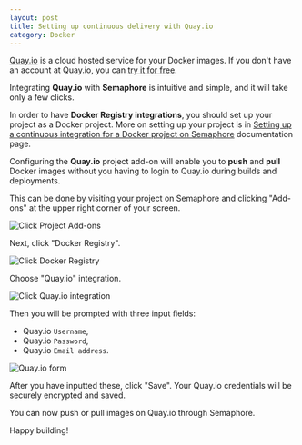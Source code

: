 ```yaml
---
layout: post
title: Setting up continuous delivery with Quay.io
category: Docker
---
```


[Quay.io](https://quay.io/) is a cloud hosted service for your Docker images.
If you don't have an account at Quay.io, you can
[try it for free](https://quay.io/plans/?trial-plan=free).

Integrating **Quay.io** with **Semaphore** is intuitive and simple, and it
will take only a few clicks.

In order to have **Docker Registry integrations**, you should set up your
project as a Docker project. More on setting up your project is in
[Setting up a continuous integration for a Docker project on Semaphore](/docs/docker/setting-up-continuous-integration-for-docker-project.html)
documentation page.

Configuring the **Quay.io** project add-on will enable you to **push** and
**pull** Docker images without you having to login to Quay.io during builds
and deployments.

This can be done by visiting your project on Semaphore and clicking "Add-ons"
at the upper right corner of your screen.

<img src="/docs/assets/img/docker/shared/click-add-ons.png" class="img-responsive img-bordered" alt="Click Project Add-ons">

Next, click "Docker Registry".

<img src="/docs/assets/img/docker/shared/select-docker-registry.png" class="img-responsive img-bordered" alt="Click Docker Registry">

Choose "Quay.io" integration.

<img src="/docs/assets/img/docker/setting-up-quay-io-for-your-project/select-quay-io.png" class="img-responsive img-bordered" alt="Click Quay.io integration">

Then you will be prompted with three input fields:

  - Quay.io `Username`,
  - Quay.io `Password`,
  - Quay.io `Email address`.

<img src="/docs/assets/img/docker/setting-up-quay-io-for-your-project/quay-io-form.png" class="img-responsive img-bordered" alt="Quay.io form">

After you have inputted these, click "Save". Your Quay.io credentials will be
securely encrypted and saved.

You can now push or pull images on Quay.io through Semaphore.

Happy building!
